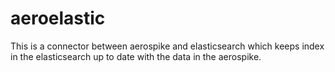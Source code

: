 # aeroelastic
This is a connector between aerospike and elasticsearch which keeps index in the elasticsearch up to date with the data in the aerospike.
